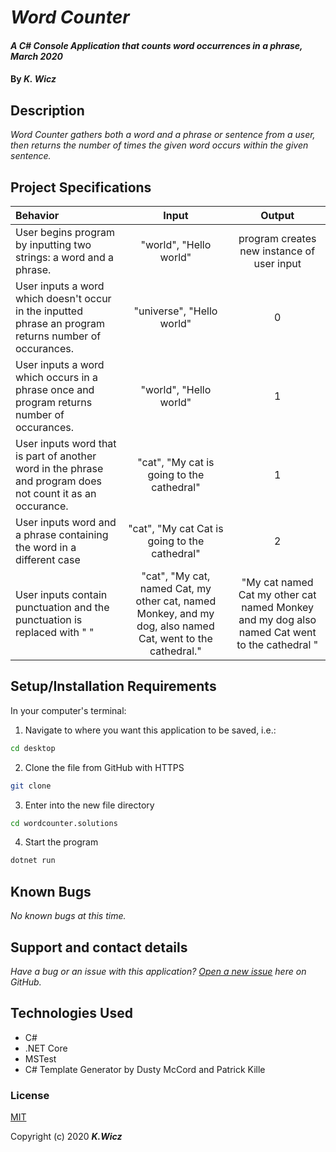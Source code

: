 # _Word Counter_

#### _A C# Console Application that counts word occurrences in a phrase, March 2020_

#### By _**K. Wicz**_


## Description

_Word Counter gathers both a word and a phrase or sentence from a user, then returns the number of times the given word occurs within the given sentence._


## Project Specifications

| Behavior | Input | Output |
|:---|:---:|:---:|
|User begins program by inputting two strings: a word and a phrase.| "world", "Hello world"| program creates new instance of user input|
|User inputs a word which doesn't occur in the inputted phrase an program returns number of occurances.|"universe", "Hello world"| 0 |
|User inputs a word which occurs in a phrase once and program returns number of occurances. | "world", "Hello world" | 1 |
|User inputs word that is part of another word in the phrase and program does not count it as an occurance. | "cat", "My cat is going to the cathedral"| 1 |
|User inputs word and a phrase containing the word in a different case| "cat", "My cat Cat is going to the cathedral"| 2 |
|User inputs contain punctuation and the punctuation is replaced with " " |"cat", "My cat, named Cat, my other cat, named Monkey, and my dog, also named Cat, went to the cathedral."| "My cat  named Cat  my other cat  named Monkey  and my dog  also named Cat  went to the cathedral " |


## Setup/Installation Requirements

In your computer's terminal:

1. Navigate to where you want this application to be saved, i.e.:
```sh
cd desktop
```
2. Clone the file from GitHub with HTTPS
```sh
git clone 
```
3.  Enter into the new file directory
```sh
cd wordcounter.solutions
```
4.  Start the program
```sh
dotnet run
```

## Known Bugs

_No known bugs at this time._

## Support and contact details

_Have a bug or an issue with this application? [Open a new issue](https://github.com/kwicz/wordcounter.solutions/issues) here on GitHub._

## Technologies Used

* C#
* .NET Core
* MSTest
* C# Template Generator by Dusty McCord and Patrick Kille

### License

[MIT](https://choosealicense.com/licenses/mit/)

Copyright (c) 2020 **_K.Wicz_**